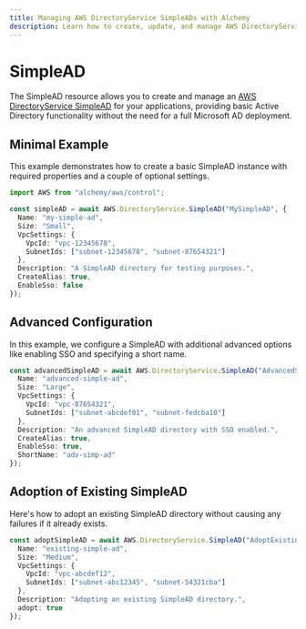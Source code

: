 ```yaml
---
title: Managing AWS DirectoryService SimpleADs with Alchemy
description: Learn how to create, update, and manage AWS DirectoryService SimpleADs using Alchemy Cloud Control.
---
```


# SimpleAD

The SimpleAD resource allows you to create and manage an [AWS DirectoryService SimpleAD](https://docs.aws.amazon.com/directoryservice/latest/userguide/) for your applications, providing basic Active Directory functionality without the need for a full Microsoft AD deployment.

## Minimal Example

This example demonstrates how to create a basic SimpleAD instance with required properties and a couple of optional settings.

```ts
import AWS from "alchemy/aws/control";

const simpleAD = await AWS.DirectoryService.SimpleAD("MySimpleAD", {
  Name: "my-simple-ad",
  Size: "Small",
  VpcSettings: {
    VpcId: "vpc-12345678",
    SubnetIds: ["subnet-12345678", "subnet-87654321"]
  },
  Description: "A SimpleAD directory for testing purposes.",
  CreateAlias: true,
  EnableSso: false
});
```

## Advanced Configuration

In this example, we configure a SimpleAD with additional advanced options like enabling SSO and specifying a short name.

```ts
const advancedSimpleAD = await AWS.DirectoryService.SimpleAD("AdvancedSimpleAD", {
  Name: "advanced-simple-ad",
  Size: "Large",
  VpcSettings: {
    VpcId: "vpc-87654321",
    SubnetIds: ["subnet-abcdef01", "subnet-fedcba10"]
  },
  Description: "An advanced SimpleAD directory with SSO enabled.",
  CreateAlias: true,
  EnableSso: true,
  ShortName: "adv-simp-ad"
});
```

## Adoption of Existing SimpleAD

Here's how to adopt an existing SimpleAD directory without causing any failures if it already exists.

```ts
const adoptSimpleAD = await AWS.DirectoryService.SimpleAD("AdoptExistingSimpleAD", {
  Name: "existing-simple-ad",
  Size: "Medium",
  VpcSettings: {
    VpcId: "vpc-abcdef12",
    SubnetIds: ["subnet-abc12345", "subnet-54321cba"]
  },
  Description: "Adopting an existing SimpleAD directory.",
  adopt: true
});
```